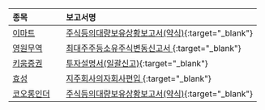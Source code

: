 | **종목** |      |**보고서명** |
| :------- | :--- |:----------- |
| [이마트](/139480/#dart) | | [주식등의대량보유상황보고서(약식)](https://dart.fss.or.kr/dsaf001/main.do?rcpNo=20251001000566){:target="_blank"} |
| [영원무역](/111770/#dart) | | [최대주주등소유주식변동신고서              ](https://dart.fss.or.kr/dsaf001/main.do?rcpNo=20251001800658){:target="_blank"} |
| [키움증권](/039490/#dart) | | [투자설명서(일괄신고)](https://dart.fss.or.kr/dsaf001/main.do?rcpNo=20251001000557){:target="_blank"} |
| [효성](/004800/#dart) | | [지주회사의자회사편입              ](https://dart.fss.or.kr/dsaf001/main.do?rcpNo=20251001800644){:target="_blank"} |
| [코오롱인더](/120110/#dart) | | [주식등의대량보유상황보고서(약식)](https://dart.fss.or.kr/dsaf001/main.do?rcpNo=20251001000554){:target="_blank"} |